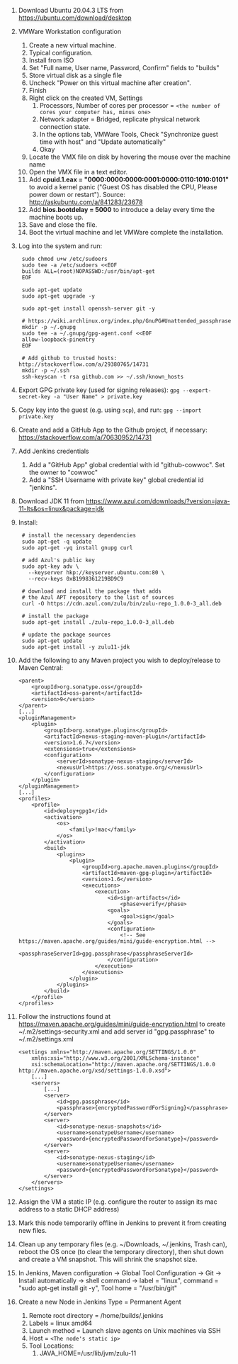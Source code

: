 1. Download Ubuntu 20.04.3 LTS from https://ubuntu.com/download/desktop
2. VMWare Workstation configuration
	1. Create a new virtual machine.
	2. Typical configuration.
	3. Install from ISO
	4. Set "Full name, User name, Password, Confirm" fields to "builds"
	5. Store virtual disk as a single file
	6. Uncheck "Power on this virtual machine after creation".
	7. Finish
	8. Right click on the created VM, Settings
		1. Processors, Number of cores per processor = `<the number of cores your computer has, minus one>`
		2. Network adapter = Bridged, replicate physical network connection state.
		3. In the options tab, VMWare Tools, Check "Synchronize guest time with host" and "Update automatically"
		4. Okay
	9. Locate the VMX file on disk by hovering the mouse over the machine name
	10. Open the VMX file in a text editor.
	11. Add **cpuid.1.eax = "0000:0000:0000:0001:0000:0110:1010:0101"** to avoid a kernel panic ("Guest OS has disabled the CPU, Please power down or restart"). Source: http://askubuntu.com/a/841283/23678
	12. Add **bios.bootdelay = 5000** to introduce a delay every time the machine boots up.
	13. Save and close the file.
	14. Boot the virtual machine and let VMWare complete the installation.
3. Log into the system and run:

		sudo chmod u+w /etc/sudoers
		sudo tee -a /etc/sudoers <<EOF
		builds ALL=(root)NOPASSWD:/usr/bin/apt-get
		EOF

		sudo apt-get update
		sudo apt-get upgrade -y

		sudo apt-get install openssh-server git -y

		# https://wiki.archlinux.org/index.php/GnuPG#Unattended_passphrase
		mkdir -p ~/.gnupg
		sudo tee -a ~/.gnupg/gpg-agent.conf <<EOF
		allow-loopback-pinentry
		EOF

		# Add github to trusted hosts: http://stackoverflow.com/a/29380765/14731
		mkdir -p ~/.ssh
		ssh-keyscan -t rsa github.com >> ~/.ssh/known_hosts

4. Export GPG private key (used for signing releases): `gpg --export-secret-key -a "User Name" > private.key`
5. Copy key into the guest (e.g. using `scp`), and run: `gpg --import private.key`
6. Create and add a GitHub App to the Github project, if necessary: https://stackoverflow.com/a/70630952/14731
7. Add Jenkins credentials
	1. Add a "GitHub App" global credential with id "github-cowwoc". Set the owner to "cowwoc"
	2. Add a "SSH Username with private key" global credential id "jenkins".
8. Download JDK 11 from https://www.azul.com/downloads/?version=java-11-lts&os=linux&package=jdk
9. Install:

		# install the necessary dependencies
		sudo apt-get -q update
		sudo apt-get -yq install gnupg curl 

		# add Azul's public key
		sudo apt-key adv \
		  --keyserver hkp://keyserver.ubuntu.com:80 \
		  --recv-keys 0xB1998361219BD9C9

		# download and install the package that adds 
		# the Azul APT repository to the list of sources 
		curl -O https://cdn.azul.com/zulu/bin/zulu-repo_1.0.0-3_all.deb

		# install the package
		sudo apt-get install ./zulu-repo_1.0.0-3_all.deb

		# update the package sources
		sudo apt-get update
		sudo apt-get install -y zulu11-jdk

10. Add the following to any Maven project you wish to deploy/release to Maven Central:

		<parent>
			<groupId>org.sonatype.oss</groupId>
			<artifactId>oss-parent</artifactId>
			<version>9</version>
		</parent>
		[...]
		<pluginManagement>
			<plugin>
				<groupId>org.sonatype.plugins</groupId>
				<artifactId>nexus-staging-maven-plugin</artifactId>
				<version>1.6.7</version>
				<extensions>true</extensions>
				<configuration>
					<serverId>sonatype-nexus-staging</serverId>
					<nexusUrl>https://oss.sonatype.org/</nexusUrl>
				</configuration>
			</plugin>
		</pluginManagement>
		[...]
		<profiles>
			<profile>
				<id>deploy+gpg1</id>
				<activation>
					<os>
						<family>!mac</family>
					</os>
				</activation>
				<build>
					<plugins>
						<plugin>
							<groupId>org.apache.maven.plugins</groupId>
							<artifactId>maven-gpg-plugin</artifactId>
							<version>1.6</version>
							<executions>
								<execution>
									<id>sign-artifacts</id>
										<phase>verify</phase>
									<goals>
										<goal>sign</goal>
									</goals>
									<configuration>
										<!-- See https://maven.apache.org/guides/mini/guide-encryption.html -->
										<passphraseServerId>gpg.passphrase</passphraseServerId>
									</configuration>
								</execution>
							</executions>
						</plugin>
					</plugins>
				</build>
			</profile>
		</profiles>

11. Follow the instructions found at https://maven.apache.org/guides/mini/guide-encryption.html to create ~/.m2/settings-security.xml and add server id "gpg.passphrase" to ~/.m2/settings.xml

		<settings xmlns="http://maven.apache.org/SETTINGS/1.0.0"
		    xmlns:xsi="http://www.w3.org/2001/XMLSchema-instance"
		    xsi:schemaLocation="http://maven.apache.org/SETTINGS/1.0.0 http://maven.apache.org/xsd/settings-1.0.0.xsd">
			[...]
			<servers>
				[...]
				<server>
					<id>gpg.passphrase</id>
					<passphrase>{encryptedPasswordForSigning}</passphrase>
				</server>
				<server>
					<id>sonatype-nexus-snapshots</id>
					<username>sonatypeUsername</username>
					<password>{encryptedPasswordForSonatype}</password>
				</server>
				<server>
					<id>sonatype-nexus-staging</id>
					<username>sonatypeUsername</username>
					<password>{encryptedPasswordForSonatype}</password>
				</server>
			</servers>
		</settings>

12. Assign the VM a static IP (e.g. configure the router to assign its mac address to a static DHCP address)
13. Mark this node temporarily offline in Jenkins to prevent it from creating new files.
14. Clean up any temporary files (e.g. ~/Downloads, ~/.jenkins, Trash can), reboot the OS once (to clear the temporary directory), then shut down and create a VM snapshot. This will shrink the snapshot size.
15. In Jenkins, Maven configuration → Global Tool Configuration → Git → Install automatically → shell command → label = "linux", command = "sudo apt-get install git -y", Tool home = "/usr/bin/git"
16. Create a new Node in Jenkins
Type = Permanent Agent
	1. Remote root directory = /home/builds/.jenkins
	2. Labels = linux amd64
	3. Launch method = Launch slave agents on Unix machines via SSH
	4. Host = `<The node's static ip>`
	5. Tool Locations:
		1. JAVA_HOME=/usr/lib/jvm/zulu-11
